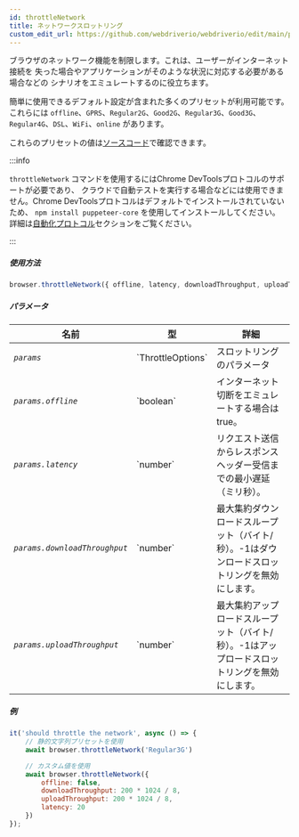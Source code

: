 ```yaml
---
id: throttleNetwork
title: ネットワークスロットリング
custom_edit_url: https://github.com/webdriverio/webdriverio/edit/main/packages/webdriverio/src/commands/browser/throttleNetwork.ts
---
```


ブラウザのネットワーク機能を制限します。これは、ユーザーがインターネット接続を
失った場合やアプリケーションがそのような状況に対応する必要がある場合などの
シナリオをエミュレートするのに役立ちます。

簡単に使用できるデフォルト設定が含まれた多くのプリセットが利用可能です。
これらには `offline`、`GPRS`、`Regular2G`、`Good2G`、`Regular3G`、`Good3G`、
`Regular4G`、`DSL`、`WiFi`、`online` があります。

これらのプリセットの値は[ソースコード](https://github.com/webdriverio/webdriverio/blob/6824e4eb118a8d20685f12f4bc42f13fd56f8a25/packages/webdriverio/src/commands/browser/throttleNetwork.js#L29)で確認できます。

:::info

`throttleNetwork` コマンドを使用するにはChrome DevToolsプロトコルのサポートが必要であり、
クラウドで自動テストを実行する場合などには使用できません。Chrome DevToolsプロトコルはデフォルトでインストールされていないため、
`npm install puppeteer-core` を使用してインストールしてください。
詳細は[自動化プロトコル](/docs/automationProtocols)セクションをご覧ください。

:::

##### 使用方法

```js
browser.throttleNetwork({ offline, latency, downloadThroughput, uploadThroughput })
```

##### パラメータ

<table>
  <thead>
    <tr>
      <th>名前</th><th>型</th><th>詳細</th>
    </tr>
  </thead>
  <tbody>
    <tr>
      <td><code><var>params</var></code></td>
      <td>`ThrottleOptions`</td>
      <td>スロットリングのパラメータ</td>
    </tr>
    <tr>
      <td><code><var>params.offline</var></code></td>
      <td>`boolean`</td>
      <td>インターネット切断をエミュレートする場合はtrue。</td>
    </tr>
    <tr>
      <td><code><var>params.latency</var></code></td>
      <td>`number`</td>
      <td>リクエスト送信からレスポンスヘッダー受信までの最小遅延（ミリ秒）。</td>
    </tr>
    <tr>
      <td><code><var>params.downloadThroughput</var></code></td>
      <td>`number`</td>
      <td>最大集約ダウンロードスループット（バイト/秒）。-1はダウンロードスロットリングを無効にします。</td>
    </tr>
    <tr>
      <td><code><var>params.uploadThroughput</var></code></td>
      <td>`number`</td>
      <td>最大集約アップロードスループット（バイト/秒）。-1はアップロードスロットリングを無効にします。</td>
    </tr>
  </tbody>
</table>

##### 例

```js title="throttleNetwork.js"
it('should throttle the network', async () => {
    // 静的文字列プリセットを使用
    await browser.throttleNetwork('Regular3G')

    // カスタム値を使用
    await browser.throttleNetwork({
        offline: false,
        downloadThroughput: 200 * 1024 / 8,
        uploadThroughput: 200 * 1024 / 8,
        latency: 20
    })
});
```